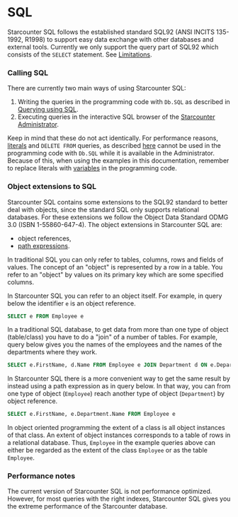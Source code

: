 # SQL

Starcounter SQL follows the established standard SQL92 \(ANSI INCITS 135-1992, R1998\) to support easy data exchange with other databases and external tools. Currently we only support the query part of SQL92 which consists of the `SELECT` statement. See [Limitations](limitations.md).

### Calling SQL

There are currently two main ways of using Starcounter SQL:  
1. Writing the queries in the programming code with `Db.SQL` as described in [Querying using SQL](../database/querying-using-sql.md).  
2. Executing queries in the interactive SQL browser of the [Starcounter Administrator](../working-with-starcounter/administrator-web-ui.md).

Keep in mind that these do not act identically. For performance reasons, [literals](literals.md) and `DELETE FROM` queries, as described [here](../database/data-manipulation.md#delete-database-objects) cannot be used in the programming code with `Db.SQL` while it is available in the Administrator. Because of this, when using the examples in this documentation, remember to replace literals with [variables](../database/variables.md) in the programming code.

### Object extensions to SQL

Starcounter SQL contains some extensions to the SQL92 standard to better deal with objects, since the standard SQL only supports relational databases. For these extensions we follow the Object Data Standard ODMG 3.0 \(ISBN 1-55860-647-4\). The object extensions in Starcounter SQL are:

* object references,
* [path expressions](path-expressions.md).

In traditional SQL you can only refer to tables, columns, rows and fields of values. The concept of an "object" is represented by a row in a table. You refer to an "object" by values on its primary key which are some specified columns.

In Starcounter SQL you can refer to an object itself. For example, in query below the identifier `e` is an object reference.

```sql
SELECT e FROM Employee e
```

In a traditional SQL database, to get data from more than one type of object \(table/class\) you have to do a "join" of a number of tables. For example, query below gives you the names of the employees and the names of the departments where they work.

```sql
SELECT e.FirstName, d.Name FROM Employee e JOIN Department d ON e.DepartmentId = d.Id
```

In Starcounter SQL there is a more convenient way to get the same result by instead using a path expression as in query below. In that way, you can from one type of object \(`Employee`\) reach another type of object \(`Department`\) by object reference.

```sql
SELECT e.FirstName, e.Department.Name FROM Employee e
```

In object oriented programming the extent of a class is all object instances of that class. An extent of object instances corresponds to a table of rows in a relational database. Thus, `Employee` in the example queries above can either be regarded as the extent of the class `Employee` or as the table `Employee`.

### Performance notes

The current version of Starcounter SQL is not performance optimized. However, for most queries with the right indexes, Starcounter SQL gives you the extreme performance of the Starcounter database.





